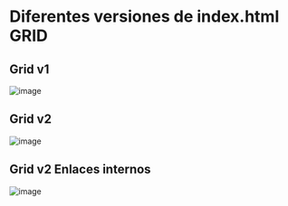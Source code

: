 # Diferentes versiones de index.html GRID

## Grid v1

![image](https://github.com/profeMelola/LM-08-2023-24/assets/91023374/99ea1379-9715-48ff-9c7b-0e06d01a440b)

## Grid v2

![image](https://github.com/profeMelola/LM-08-2023-24/assets/91023374/7e86f54e-8768-40c2-877a-8bc230d5e865)

## Grid v2 Enlaces internos

![image](https://github.com/profeMelola/LM-08-2023-24/assets/91023374/34a6ea0a-4cb0-4400-9aa5-4da4097c26cd)


